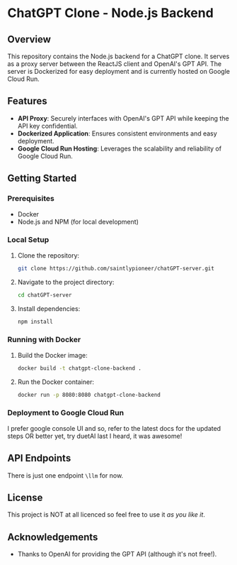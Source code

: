 # ChatGPT Clone - Node.js Backend

## Overview

This repository contains the Node.js backend for a ChatGPT clone. It serves as a proxy server between the ReactJS client and OpenAI's GPT API. The server is Dockerized for easy deployment and is currently hosted on Google Cloud Run.

## Features

- **API Proxy**: Securely interfaces with OpenAI's GPT API while keeping the API key confidential.
- **Dockerized Application**: Ensures consistent environments and easy deployment.
- **Google Cloud Run Hosting**: Leverages the scalability and reliability of Google Cloud Run.

## Getting Started

### Prerequisites

- Docker
- Node.js and NPM (for local development)

### Local Setup

1. Clone the repository:
   ```bash
   git clone https://github.com/saintlypioneer/chatGPT-server.git
   ```
2. Navigate to the project directory:
   ```bash
   cd chatGPT-server
   ```
3. Install dependencies:
   ```bash
   npm install
   ```

### Running with Docker

1. Build the Docker image:
   ```bash
   docker build -t chatgpt-clone-backend .
   ```
2. Run the Docker container:
   ```bash
   docker run -p 8080:8080 chatgpt-clone-backend
   ```

### Deployment to Google Cloud Run

I prefer google console UI and so, refer to the latest docs for the updated steps OR better yet, try duetAI last I heard, it was awesome!

## API Endpoints

There is just one endpoint `\llm` for now.

## License

This project is NOT at all licenced so feel free to use it *as you like it*.

## Acknowledgements

- Thanks to OpenAI for providing the GPT API (although it's not free!).